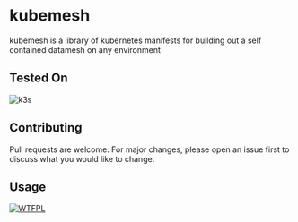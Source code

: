 # kubemesh
 kubemesh is a library of kubernetes manifests for building out a self contained datamesh on any environment

## Tested On
![k3s](https://img.shields.io/badge/kubernetes-v1.22.3%2Bk3s1-blue)

## Contributing
Pull requests are welcome. For major changes, please open an issue first to discuss what you would like to change.

## Usage
<a href="./LICENSE"><img
       src="https://img.shields.io/badge/LICENSE-WTFPL-black"
       alt="WTFPL" /></a>
